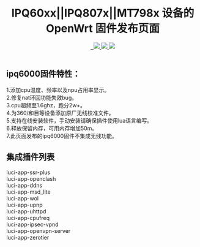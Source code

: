 <div align="center">
  <h1 align="center">
     IPQ60xx||IPQ807x||MT798x 设备的 OpenWrt 固件发布页面
  </h1>
<a href="/LICENSE">
    <img src="https://img.shields.io/github/license/sdf8057/cloudbuild?style=flat&a=1" alt="">
  </a>
  <a href="https://github.com/sdf8057/cloudbuild/pulls">
    <img src="https://img.shields.io/badge/PRs-welcome-brightgreen.svg?style=flat" alt="">
  </a><a href="https://github.com/sdf8057/cloudbuild/issues/new">
    <img src="https://img.shields.io/badge/Issues-welcome-brightgreen.svg?style=flat">
  </a><a href="https://github.com/sdf8057/cloudbuild/releases">
    <img src="https://img.shields.io/github/release/sdf8057/cloudbuild.svg?style=flat">
  </a><a href="hhttps://github.com/sdf8057/cloudbuild/releases">
    <img src="https://img.shields.io/github/downloads/sdf8057/cloudbuild/total?style=flat&?">
  </a>
</div>
<br>

## ipq6000固件特性：  
1.添加cpu温度、频率以及npu占用率显示。  
2.修复nat环回功能失效bug。  
3.cpu超频至1.6ghz，跑分2w+。  
4.为360/和目等设备添加原厂无线校准文件。  
5.支持在线安装软件，手动安装请确保插件使用lua语言编写。  
6.释放保留内存，可用内存增加50m。  
7.此页面发布的ipq6000固件不集成无线功能。  

## 集成插件列表
luci-app-ssr-plus  
luci-app-openclash  
luci-app-ddns  
luci-app-msd_lite  
luci-app-wol  
luci-app-upnp  
luci-app-uhttpd  
luci-app-cpufreq  
luci-app-ipsec-vpnd  
luci-app-openvpn-server  
luci-app-zerotier  

